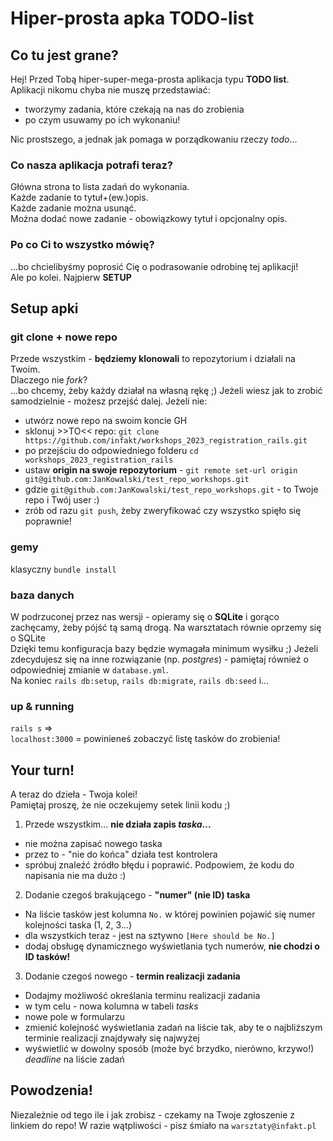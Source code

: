 # Hiper-prosta apka TODO-list

## Co tu jest grane?
Hej!
Przed Tobą hiper-super-mega-prosta aplikacja typu **TODO list**.
Aplikacji nikomu chyba nie muszę przedstawiać:
* tworzymy zadania, które czekają na nas do zrobienia
* po czym usuwamy po ich wykonaniu!

Nic prostszego, a jednak jak pomaga w porządkowaniu rzeczy *todo*...

### Co nasza aplikacja potrafi teraz?
Główna strona to lista zadań do wykonania.<br>
Każde zadanie to tytuł+(ew.)opis.<br>
Każde zadanie można usunąć.<br>
Można dodać nowe zadanie - obowiązkowy tytuł i opcjonalny opis.<br>

### Po co Ci to wszystko mówię?
...bo chcielibyśmy poprosić Cię o podrasowanie odrobinę tej aplikacji!<br>
Ale po kolei. Najpierw **SETUP**

## Setup apki

### git clone + nowe repo
Przede wszystkim - **będziemy klonowali** to repozytorium i działali na Twoim.<br>
Dlaczego nie *fork*?<br>
...bo chcemy, żeby każdy działał na własną rękę ;)
Jeżeli wiesz jak to zrobić samodzielnie - możesz przejść dalej.
Jeżeli nie:
* utwórz nowe repo na swoim koncie GH
* sklonuj >>TO<< repo: `git clone https://github.com/infakt/workshops_2023_registration_rails.git`
* po przejściu do odpowiedniego folderu `cd workshops_2023_registration_rails`
* ustaw **origin na swoje repozytorium** - `git remote set-url origin git@github.com:JanKowalski/test_repo_workshops.git`
* gdzie `git@github.com:JanKowalski/test_repo_workshops.git` - to Twoje repo i Twój user :)
* zrób od razu `git push`, żeby zweryfikować czy wszystko spięło się poprawnie!

### gemy
klasyczny `bundle install`

### baza danych
W podrzuconej przez nas wersji - opieramy się o **SQLite** i gorąco zachęcamy, żeby pójść tą samą drogą. Na warsztatach równie oprzemy się o SQLite<br>
Dzięki temu konfiguracja bazy będzie wymagała minimum wysiłku ;)
Jeżeli zdecydujesz się na inne rozwiązanie (np. *postgres*) - pamiętaj również o odpowiedniej zmianie w `database.yml`.<br>
Na koniec `rails db:setup`, `rails db:migrate`, `rails db:seed` i...

### up & running
`rails s` => <br>
`localhost:3000` = powinieneś zobaczyć listę tasków do zrobienia!

## Your turn!
A teraz do dzieła - Twoja kolei!<br>
Pamiętaj proszę, że nie oczekujemy setek linii kodu ;) <br>
1. Przede wszystkim... **nie działa zapis *taska*...**
* nie można zapisać nowego taska
* przez to - "nie do końca" działa test kontrolera
* spróbuj znaleźć źródło błędu i poprawić. Podpowiem, że kodu do napisania nie ma dużo :)
2. Dodanie czegoś brakującego - **"numer" (nie ID) taska**
* Na liście tasków jest kolumna `No.` w której powinien pojawić się numer kolejności taska (1, 2, 3...)
* dla wszystkich teraz - jest na sztywno `[Here should be No.]`
* dodaj obsługę dynamicznego wyświetlania tych numerów, **nie chodzi o ID tasków!**
3. Dodanie czegoś nowego - **termin realizacji zadania**
* Dodajmy możliwość określania terminu realizacji zadania
* w tym celu - nowa kolumna w tabeli *tasks*
* nowe pole w formularzu
* zmienić kolejność wyświetlania zadań na liście tak, aby te o najbliższym terminie realizacji znajdywały się najwyżej
* wyświetlić w dowolny sposób (może być brzydko, nierówno, krzywo!) *deadline* na liście zadań

## Powodzenia!

Niezależnie od tego ile i jak zrobisz - czekamy na Twoje zgłoszenie z linkiem do repo!
W razie wątpliwości - pisz śmiało na `warsztaty@infakt.pl`
